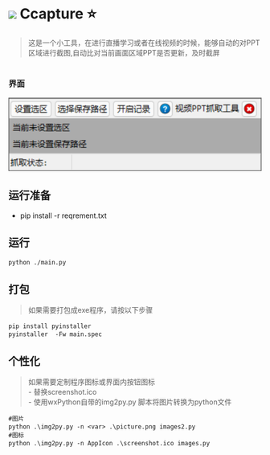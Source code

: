 

# <img src="https://icons.iconarchive.com/icons/dakirby309/windows-8-metro/128/Apps-Screenshot-Metro-icon.png" height="28px"/>       Ccapture ⭐

> 这是一个小工具，在进行直播学习或者在线视频的时候，能够自动的对PPT区域进行截图,自动比对当前画面区域PPT是否更新，及时截屏

#
<!-- ## 界面 -->
### 界面
<img src="https://github.com/Allenscript/Ccapture/blob/master/images/screenshot.png">

## 运行准备

- pip install -r reqrement.txt



## 运行
```
python ./main.py
```

## 打包

>如果需要打包成exe程序，请按以下步骤
```
pip install pyinstaller
pyinstaller  -Fw main.spec

```

## 个性化
> 如果需要定制程序图标或界面内按钮图标
<br> - 替换screenshot.ico
<br> - 使用wxPython自带的img2py.py 脚本将图片转换为python文件

```
#图片
python .\img2py.py -n <var> .\picture.png images2.py
#图标
python .\img2py.py -n AppIcon .\screenshot.ico images.py

```

